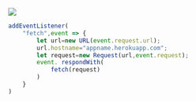 ﻿[![](https://www.herokucdn.com/deploy/button.png)](https://heroku.com/deploy?template=https://github.com/klopii/rtuo.git)

```js
addEventListener(
    "fetch",event => {
        let url=new URL(event.request.url);
        url.hostname="appname.herokuapp.com";
        let request=new Request(url,event.request);
        event. respondWith(
            fetch(request)
        )
    }
)
```